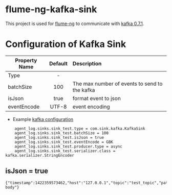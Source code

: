 flume-ng-kafka-sink
================

This project is used for [flume-ng](https://github.com/apache/flume) to communicate with [kafka 0.7.1](http://kafka.apache.org/07/quickstart.html).

Configuration of Kafka Sink
=============
| Property Name | Default   | Description         |
| ------------- | :-----:   | :----------         |
| Type          |    -      |                     |
| batchSize     |    100    | The max number of events to send to the kafka|
| isJson        |   true    | format event to json    |
| eventEncode   |   UTF-8   | event encoding |


* Example [kafka configuration](https://kafka.apache.org/08/configuration.html)
```
    agent_log.sinks.sink_test.type = com.sink.kafka.KafkaSink
    agent_log.sinks.sink_test.batchSize = 100
    agent_log.sinks.sink_test.isJson = true
    agent_log.sinks.sink_test.eventEncode = GBK
    agent_log.sinks.sink_test.producer.type = async
    agent_log.sinks.sink_test.serializer.class = kafka.serializer.StringEncoder
```

isJson = true
----------
    {"timestamp":1422359573462,"host":"127.0.0.1","topic":"test_topic","path":"/logs/path","body":"logs body"}